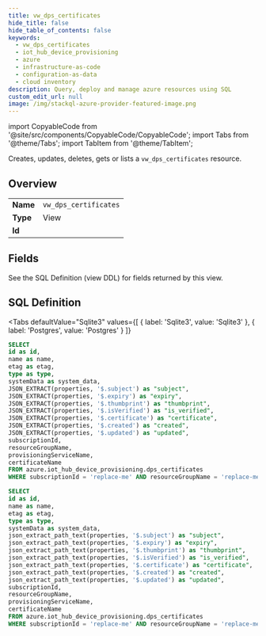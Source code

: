 ```yaml
--- 
title: vw_dps_certificates
hide_title: false
hide_table_of_contents: false
keywords:
  - vw_dps_certificates
  - iot_hub_device_provisioning
  - azure
  - infrastructure-as-code
  - configuration-as-data
  - cloud inventory
description: Query, deploy and manage azure resources using SQL
custom_edit_url: null
image: /img/stackql-azure-provider-featured-image.png
---
```


import CopyableCode from '@site/src/components/CopyableCode/CopyableCode';
import Tabs from '@theme/Tabs';
import TabItem from '@theme/TabItem';

Creates, updates, deletes, gets or lists a <code>vw_dps_certificates</code> resource.

## Overview
<table><tbody>
<tr><td><b>Name</b></td><td><code>vw_dps_certificates</code></td></tr>
<tr><td><b>Type</b></td><td>View</td></tr>
<tr><td><b>Id</b></td><td><CopyableCode code="azure.iot_hub_device_provisioning.vw_dps_certificates" /></td></tr>
</tbody></table>

## Fields

See the SQL Definition (view DDL) for fields returned by this view.

## SQL Definition

<Tabs
defaultValue="Sqlite3"
values={[
{ label: 'Sqlite3', value: 'Sqlite3' },
{ label: 'Postgres', value: 'Postgres' }
]}
>
<TabItem value="Sqlite3">

```sql
SELECT
id as id,
name as name,
etag as etag,
type as type,
systemData as system_data,
JSON_EXTRACT(properties, '$.subject') as "subject",
JSON_EXTRACT(properties, '$.expiry') as "expiry",
JSON_EXTRACT(properties, '$.thumbprint') as "thumbprint",
JSON_EXTRACT(properties, '$.isVerified') as "is_verified",
JSON_EXTRACT(properties, '$.certificate') as "certificate",
JSON_EXTRACT(properties, '$.created') as "created",
JSON_EXTRACT(properties, '$.updated') as "updated",
subscriptionId,
resourceGroupName,
provisioningServiceName,
certificateName
FROM azure.iot_hub_device_provisioning.dps_certificates
WHERE subscriptionId = 'replace-me' AND resourceGroupName = 'replace-me' AND provisioningServiceName = 'replace-me';
```

</TabItem>
<TabItem value="Postgres">

```sql
SELECT
id as id,
name as name,
etag as etag,
type as type,
systemData as system_data,
json_extract_path_text(properties, '$.subject') as "subject",
json_extract_path_text(properties, '$.expiry') as "expiry",
json_extract_path_text(properties, '$.thumbprint') as "thumbprint",
json_extract_path_text(properties, '$.isVerified') as "is_verified",
json_extract_path_text(properties, '$.certificate') as "certificate",
json_extract_path_text(properties, '$.created') as "created",
json_extract_path_text(properties, '$.updated') as "updated",
subscriptionId,
resourceGroupName,
provisioningServiceName,
certificateName
FROM azure.iot_hub_device_provisioning.dps_certificates
WHERE subscriptionId = 'replace-me' AND resourceGroupName = 'replace-me' AND provisioningServiceName = 'replace-me';
```

</TabItem>
</Tabs>
